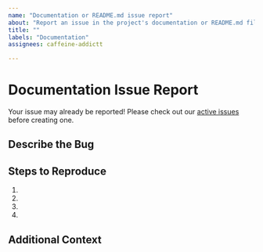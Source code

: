 ```yaml
---
name: "Documentation or README.md issue report"
about: "Report an issue in the project's documentation or README.md file."
title: ""
labels: "Documentation"
assignees: caffeine-addictt

---
```


# Documentation Issue Report
Your issue may already be reported!
Please check out our [active issues](https://github.com/python-thread/thread/issues) before creating one.



## Describe the Bug
<!--
A clear and concise description of the bug
-->



## Steps to Reproduce
<!--
e.g.:
1. Navigate to docs/x
2. Go to...
3. See error
-->

1.
2.
3.
4.



## Additional Context
<!--
Any other extra context or information
-->
